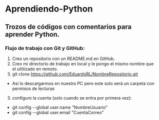 Aprendiendo-Python
==================

## Trozos de códigos con comentarios para aprender Python.

### Flujo de trabajo con Git y GitHub:
1. Creo un repositorio con un README.md en GitHub.
2. Creo mi directorio de trabajo en local y le pongo el mismo nombre que el uitilizado en remoto.
3. git clone https://github.com/EduardoRL/NombreRepositorio.git
  + Así lo descargarmos en nuestro PC pero este solo será un carpeta con permisos de lecturas
3. configuro la cuenta (solo cuando se entra por primera vez):
  + git config --global user.name "NombreUsuario"
  + git config --global user.email "CuentaCorreo"
